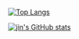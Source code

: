 [![Top Langs](https://github-readme-stats.vercel.app/api/top-langs/?username=jinpikaFE&layout=compact)](https://github.com/jinpikaFE)

[![jin's GitHub stats](https://github-readme-stats.vercel.app/api?username=jinpikaFE&hide=contribs&show_icons=true)](https://github.com/jinpikaFE)
